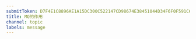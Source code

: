 ```yaml
---
submitToken: D7F4E1C8896AE1A15DC300C522147CD98674E38451044D34F6F0F591C65C131B
title: MQ的作用
channel: topic
labels: message
---
```


